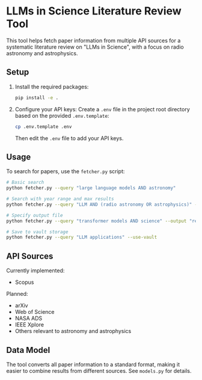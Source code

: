 # LLMs in Science Literature Review Tool

This tool helps fetch paper information from multiple API sources for a systematic literature review on "LLMs in Science", with a focus on radio astronomy and astrophysics.

## Setup

1. Install the required packages:
   ```bash
   pip install -e .
   ```

2. Configure your API keys:
   Create a `.env` file in the project root directory based on the provided `.env.template`:
   ```bash
   cp .env.template .env
   ```
   Then edit the `.env` file to add your API keys.

## Usage

To search for papers, use the `fetcher.py` script:

```bash
# Basic search
python fetcher.py --query "large language models AND astronomy"

# Search with year range and max results
python fetcher.py --query "LLM AND (radio astronomy OR astrophysics)" --start-year 2020 --end-year 2023 --max-results 200

# Specify output file
python fetcher.py --query "transformer models AND science" --output "results/transformer_papers.json"

# Save to vault storage
python fetcher.py --query "LLM applications" --use-vault
```

## API Sources

Currently implemented:
- Scopus

Planned:
- arXiv
- Web of Science
- NASA ADS
- IEEE Xplore
- Others relevant to astronomy and astrophysics

## Data Model

The tool converts all paper information to a standard format, making it easier to combine results from different sources. See `models.py` for details.
